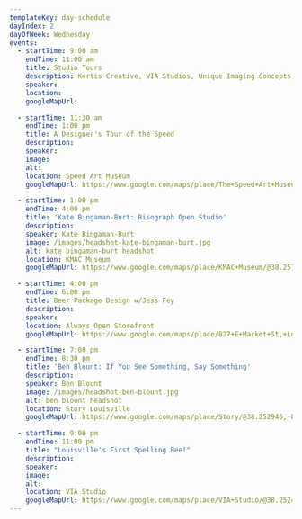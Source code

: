 ```yaml
---
templateKey: day-schedule
dayIndex: 2
dayOfWeek: Wednesday
events:
  - startTime: 9:00 am
    endTime: 11:00 am
    title: Studio Tours
    description: Kertis Creative, VIA Studios, Unique Imaging Concepts, STEAM Exchange, Brad Vetter Studio, Natalie O Design
    speaker:
    location:
    googleMapUrl:

  - startTime: 11:30 am
    endTime: 1:00 pm
    title: A Designer's Tour of the Speed
    description:
    speaker:
    image:
    alt:
    location: Speed Art Museum
    googleMapUrl: https://www.google.com/maps/place/The+Speed+Art+Museum/@38.2176588,-85.763086,17z/data=!3m1!4b1!4m5!3m4!1s0x88690d67351e6629:0xe1ab758d0e55eb58!8m2!3d38.2176546!4d-85.7608973

  - startTime: 1:00 pm
    endTime: 4:00 pm
    title: 'Kate Bingaman-Burt: Risograph Open Studio'
    description:
    speaker: Kate Bingaman-Burt
    image: /images/headshot-kate-bingaman-burt.jpg
    alt: kate bingaman-burt headshot
    location: KMAC Museum
    googleMapUrl: https://www.google.com/maps/place/KMAC+Museum/@38.257524,-85.762142,15z/data=!4m5!3m4!1s0x0:0x56ad8074ec0badc3!8m2!3d38.257524!4d-85.762142

  - startTime: 4:00 pm
    endTime: 6:00 pm
    title: Beer Package Design w/Jess Fey
    description:
    speaker:
    location: Always Open Storefront
    googleMapUrl: https://www.google.com/maps/place/827+E+Market+St,+Louisville,+KY+40206/@38.2535377,-85.7389026,17z/data=!3m1!4b1!4m5!3m4!1s0x886972c4c43512af:0x4a596a5908153b94!8m2!3d38.2535335!4d-85.7367139

  - startTime: 7:00 pm
    endTime: 8:30 pm
    title: 'Ben Blount: If You See Something, Say Something'
    description:
    speaker: Ben Blount
    image: /images/headshot-ben-blount.jpg
    alt: ben blount headshot
    location: Story Louisville
    googleMapUrl: https://www.google.com/maps/place/Story/@38.252946,-85.737678,15z/data=!4m5!3m4!1s0x0:0xdd26101c52f460b8!8m2!3d38.252946!4d-85.737678

  - startTime: 9:00 pm
    endTime: 11:00 pm
    title: "Louisville's First Spelling Bee!"
    description:
    speaker:
    image:
    alt:
    location: VIA Studio
    googleMapUrl: https://www.google.com/maps/place/VIA+Studio/@38.2524625,-85.7420979,17z/data=!3m1!4b1!4m5!3m4!1s0x886972dec5cc9407:0xb6df1269286cc200!8m2!3d38.2524583!4d-85.7399092
---
```

